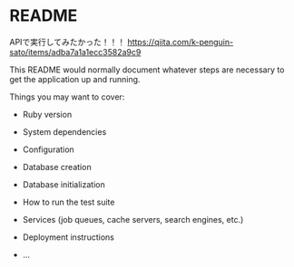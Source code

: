 # README

APIで実行してみたかった！！！
https://qiita.com/k-penguin-sato/items/adba7a1a1ecc3582a9c9

This README would normally document whatever steps are necessary to get the
application up and running.

Things you may want to cover:

* Ruby version

* System dependencies

* Configuration

* Database creation

* Database initialization

* How to run the test suite

* Services (job queues, cache servers, search engines, etc.)

* Deployment instructions

* ...
